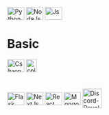 
#

  <div style="display: inline_block"><br>
  <img align="center" alt="Python" height="30" width="40" src="https://devicons.railway.app/i/python.svg">
  <img align="center" alt="NodeJs" height="30" width="40" src="https://devicons.railway.app/i/nodejs.svg">
  <img align="center" alt="Js" height="30" width="40" src="https://devicons.railway.app/i/javascript.svg">

  # Basic
  <img align="center" alt="Csharp" height="30" width="40" src="https://devicons.railway.app/i/csharp.svg">
  <img align="center" alt="cplusplus" height="30" width="25" src="https://devicons.railway.app/i/cplusplus.png">

  #
  <img align="center" alt="Flask" height="30" width="40" src="https://devicons.railway.app/i/flask-light.svg">
  <img align="center" alt="NextJs" height="30" width="40" src="https://devicons.railway.app/i/nextjs-light.svg">
  <img align="center" alt="React" height="30" width="40" src="https://devicons.railway.app/i/react.svg">
  <img align="center" alt="MongoDB" height="30" width="40" src="https://devicons.railway.app/i/mongodb.svg">
  <img align="center" alt="Discord-Developer" height="45" width="45" src="https://cdn.discordapp.com/badge-icons/6bdc42827a38498929a4920da12695d9.png">
</div>


#
